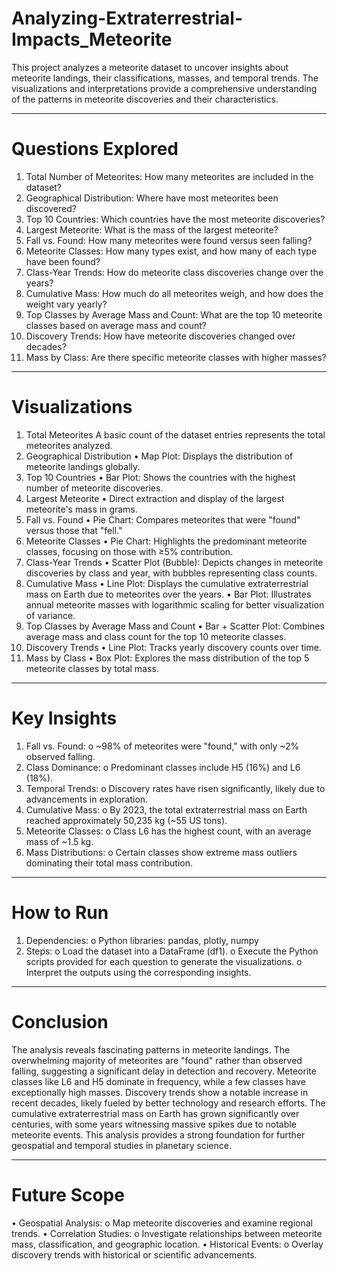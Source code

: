 # Analyzing-Extraterrestrial-Impacts_Meteorite

This project analyzes a meteorite dataset to uncover insights about meteorite landings, their classifications, masses, and temporal trends. The visualizations and interpretations provide a comprehensive understanding of the patterns in meteorite discoveries and their characteristics.
________________________________________
# Questions Explored

1.	Total Number of Meteorites: How many meteorites are included in the dataset?
2.	Geographical Distribution: Where have most meteorites been discovered?
3.	Top 10 Countries: Which countries have the most meteorite discoveries?
4.	Largest Meteorite: What is the mass of the largest meteorite?
5.	Fall vs. Found: How many meteorites were found versus seen falling?
6.	Meteorite Classes: How many types exist, and how many of each type have been found?
7.	Class-Year Trends: How do meteorite class discoveries change over the years?
8.	Cumulative Mass: How much do all meteorites weigh, and how does the weight vary yearly?
9.	Top Classes by Average Mass and Count: What are the top 10 meteorite classes based on average mass and count?
10.	Discovery Trends: How have meteorite discoveries changed over decades?
11.	Mass by Class: Are there specific meteorite classes with higher masses?
________________________________________
# Visualizations

1. Total Meteorites
A basic count of the dataset entries represents the total meteorites analyzed.
2. Geographical Distribution
•	Map Plot: Displays the distribution of meteorite landings globally.
3. Top 10 Countries
•	Bar Plot: Shows the countries with the highest number of meteorite discoveries.
4. Largest Meteorite
•	Direct extraction and display of the largest meteorite's mass in grams.
5. Fall vs. Found
•	Pie Chart: Compares meteorites that were "found" versus those that "fell."
6. Meteorite Classes
•	Pie Chart: Highlights the predominant meteorite classes, focusing on those with ≥5% contribution.
7. Class-Year Trends
•	Scatter Plot (Bubble): Depicts changes in meteorite discoveries by class and year, with bubbles representing class counts.
8. Cumulative Mass
•	Line Plot: Displays the cumulative extraterrestrial mass on Earth due to meteorites over the years.
•	Bar Plot: Illustrates annual meteorite masses with logarithmic scaling for better visualization of variance.
9. Top Classes by Average Mass and Count
•	Bar + Scatter Plot: Combines average mass and class count for the top 10 meteorite classes.
10. Discovery Trends
•	Line Plot: Tracks yearly discovery counts over time.
11. Mass by Class
•	Box Plot: Explores the mass distribution of the top 5 meteorite classes by total mass.
________________________________________
# Key Insights

1.	Fall vs. Found: 
o	~98% of meteorites were "found," with only ~2% observed falling.
2.	Class Dominance: 
o	Predominant classes include H5 (16%) and L6 (18%).
3.	Temporal Trends: 
o	Discovery rates have risen significantly, likely due to advancements in exploration.
4.	Cumulative Mass: 
o	By 2023, the total extraterrestrial mass on Earth reached approximately 50,235 kg (~55 US tons).
5.	Meteorite Classes: 
o	Class L6 has the highest count, with an average mass of ~1.5 kg.
6.	Mass Distributions: 
o	Certain classes show extreme mass outliers dominating their total mass contribution.
________________________________________
# How to Run

1.	Dependencies: 
o	Python libraries: pandas, plotly, numpy
2.	Steps: 
o	Load the dataset into a DataFrame (df1).
o	Execute the Python scripts provided for each question to generate the visualizations.
o	Interpret the outputs using the corresponding insights.
________________________________________
# Conclusion

The analysis reveals fascinating patterns in meteorite landings. The overwhelming majority of meteorites are "found" rather than observed falling, suggesting a significant delay in detection and recovery. Meteorite classes like L6 and H5 dominate in frequency, while a few classes have exceptionally high masses. Discovery trends show a notable increase in recent decades, likely fueled by better technology and research efforts. The cumulative extraterrestrial mass on Earth has grown significantly over centuries, with some years witnessing massive spikes due to notable meteorite events. This analysis provides a strong foundation for further geospatial and temporal studies in planetary science.
________________________________________
# Future Scope

•	Geospatial Analysis: 
o	Map meteorite discoveries and examine regional trends.
•	Correlation Studies: 
o	Investigate relationships between meteorite mass, classification, and geographic location.
•	Historical Events: 
o	Overlay discovery trends with historical or scientific advancements.

